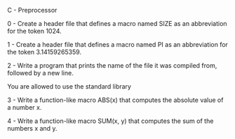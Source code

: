 C - Preprocessor

0 - Create a header file that defines a macro named SIZE as an abbreviation for the token 1024.

1 - Create a header file that defines a macro named PI as an abbreviation for the token 3.14159265359.

2 - Write a program that prints the name of the file it was compiled from, followed by a new line.



You are allowed to use the standard library

3 - Write a function-like macro ABS(x) that computes the absolute value of a number x.

4 - Write a function-like macro SUM(x, y) that computes the sum of the numbers x and y.
